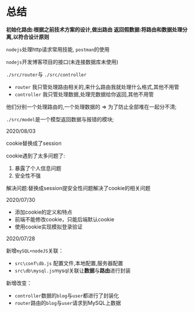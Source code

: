 # 总结
**初始化路由:根据之前技术方案的设计,做出路由
  返回假数据:将路由和数据处理分离,以符合设计原则**


`nodejs`处理http请求常用技能, `postman`的使用

`nodejs`开发博客项目的接口(未连接数据库未使用)

`./src/router`与 `./src/controller`

- `router` 我只管处理路由相关的,来什么路由我就处理什么格式,其他不用管
- `controller` 我只管处理数据,处理完数据给你返回,其他不用管

他们分别一个处理路由的,一个处理数据的 => 为了防止全部堆在一起分不清;

`./src/model`是一个模型返回数据与报错的模块;

2020/08/03

cookie替换成了session

cookie遇到了太多问题了:
1. 暴露了个人信息问题
2. 安全性不强

解决问题:替换成session提安全性问题解决了cookie的相关问题



2020/07/30

- 添加cookie的定义和特点
- 前端不能修改cookie，只能后端默认cookie
- 使用cookie实现模拟登录验证


2020/07/28

新增`mySQL+nodeJS`关联：

- `src\conf\db.js` 配置文件,本地配置,服务器配置
- `src\db\mysql.js`mysql关联让**数据**与**路由**进行封装

新增改变：

- `controller`数据的`blog`与`user`都进行了封装化 
- `router`路由的`blog`与`user`请求到MySQL上数据

